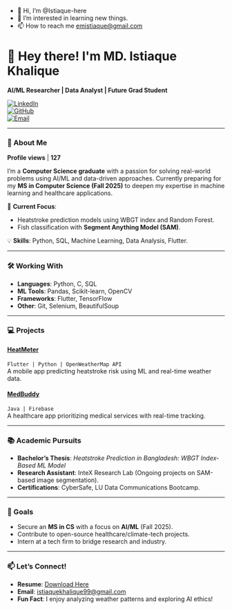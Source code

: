 - 👋 Hi, I’m @Istiaque-here
- 👀 I’m interested in learning new things.
- 📫 How to reach me emistiaque@gmail.com

# 👋 Hey there! I'm MD. Istiaque Khalique  
**AI/ML Researcher | Data Analyst | Future Grad Student**  

[![LinkedIn](https://img.shields.io/badge/LinkedIn-Connect-blue?style=flat&logo=linkedin)](https://linkedin.com/in/md-istiaque-khalique)  
[![GitHub](https://img.shields.io/badge/GitHub-Follow-black?style=flat&logo=github)](https://github.com/yourusername)  
[![Email](https://img.shields.io/badge/Email-Reach%20Out-red?style=flat&logo=gmail)](mailto:istiaquekhalique99@gmail.com)  

---

### 🚀 About Me  
**Profile views** | **127**  

I’m a **Computer Science graduate** with a passion for solving real-world problems using AI/ML and data-driven approaches. Currently preparing for my **MS in Computer Science (Fall 2025)** to deepen my expertise in machine learning and healthcare applications.  

🔭 **Current Focus**:  
- Heatstroke prediction models using WBGT index and Random Forest.  
- Fish classification with **Segment Anything Model (SAM)**.  

💡 **Skills**: Python, SQL, Machine Learning, Data Analysis, Flutter.  

---

### 🛠️ Working With  
- **Languages**: Python, C, SQL  
- **ML Tools**: Pandas, Scikit-learn, OpenCV  
- **Frameworks**: Flutter, TensorFlow  
- **Other**: Git, Selenium, BeautifulSoup  

---

### 💻 Projects  
#### [HeatMeter](https://github.com/yourusername/heatmeter)  
`Flutter | Python | OpenWeatherMap API`  
A mobile app predicting heatstroke risk using ML and real-time weather data.  

#### [MedBuddy](https://github.com/yourusername/medbuddy)  
`Java | Firebase`  
A healthcare app prioritizing medical services with real-time tracking.  

---

### 📚 Academic Pursuits  
- **Bachelor’s Thesis**: *Heatstroke Prediction in Bangladesh: WBGT Index-Based ML Model*  
- **Research Assistant**: InteX Research Lab (Ongoing projects on SAM-based image segmentation).  
- **Certifications**: CyberSafe, LU Data Communications Bootcamp.  

---

### 🎯 Goals  
- Secure an **MS in CS** with a focus on **AI/ML** (Fall 2025).  
- Contribute to open-source healthcare/climate-tech projects.  
- Intern at a tech firm to bridge research and industry.  

---

### 📫 Let’s Connect!  
- **Resume**: [Download Here](https://github.com/.../Istiaque_CV.pdf)  
- **Email**: istiaquekhalique99@gmail.com  
- **Fun Fact**: I enjoy analyzing weather patterns and exploring AI ethics!  


<!---
Istiaque-here/Istiaque-here is a ✨ special ✨ repository because its `README.md` (this file) appears on your GitHub profile.
You can click the Preview link to take a look at your changes.
--->
